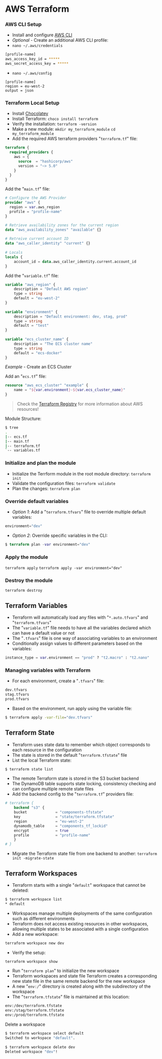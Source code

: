 # AWS Terraform

### AWS CLI Setup
- Install and configure [AWS CLI](https://docs.aws.amazon.com/cli/latest/userguide/getting-started-install.html)
- _Optional_ - Create an additional AWS CLI profile:
- `nano ~/.aws/credentials`

```sh
[profile-name]
aws_access_key_id = *****
aws_secret_access_key = *****
```
- `nano ~/.aws/config`

```
[profile-name]
region = eu-west-2
output = json
```
### Terraform Local Setup
- Install [Chocolatey](https://chocolatey.org/install)
- Install Terraform:
`choco install terraform`
- Verify the installation:
`terraform -version`
- Make a new module:
`mkdir my_terraform_module`
`cd my_terraform_module`
- Add the required AWS terraform providers "`terraform.tf`" file:
```tf
terraform {
  required_providers {
    aws = {
      source  = "hashicorp/aws"
      version = "~> 5.0"
    }
  }
}
```
Add the "`main.tf`" file:
```tf
# Configure the AWS Provider
provider "aws" {
  region = var.aws_region
  profile = "profile-name"
}

# Retrieve availability zones for the current region
data "aws_availability_zones" "available" {}
 
# Retreive current account ID
data "aws_caller_identity" "current" {}
 
# Locals
locals {
    account_id = data.aws_caller_identity.current.account_id
}
```
Add the "`variable.tf`" file:
```tf
variable "aws_region" {
    description = "Default AWS region"
    type = string
    default = "eu-west-2"
}
 
variable "environment" {
    description = "Default environment: dev, stag, prod"
    type = string
    default = "test"
}
 
variable "ecs_cluster_name" {
    description = "The ECS cluster name"
    type = string
    default = "ecs-docker"
}
```
_Example_ - Create an ECS Cluster

Add an "`ecs.tf`" file:
```tf
resource "aws_ecs_cluster" "example" {
    name = "${var.environment}-${var.ecs_cluster_name}"
}
```

> Check the [Terraform Registry](https://registry.terraform.io/providers/hashicorp/aws/latest) for more information about AWS resources!

Module Structure:
```sh
$ tree
.
|-- ecs.tf
|-- main.tf
|-- terraform.tf
`-- variables.tf
```
### Initialize and plan the module
- Initialize the Terrform module in the root module directory:
`terraform init`
- Validate the configuration files:
`terraform validate`
- Plan the changes:
`terraform plan`

### Override default variables
- _Option 1_: Add a "`terraform.tfvars`" file to override multiple default variables:
```tf
environment="dev"
```
- _Option 2_: Override specific variables in the CLI:
```tf
$ terraform plan -var environment="dev"
```
### Apply the module
`terraform apply`
`terraform apply -var environment="dev"`

### Destroy the module
`terraform destroy`

## Terraform Variables
- Terraform will automatically load any files with "`*.auto.tfvars`" and "`terraform.tfvars`"
- The "`variable.tf`" file needs to have all the variables declared which can have a default value or not
- The "`.tfvars`" file is one way of associating variables to an environment
- Conditionally assign values to different parameters based on the variables:
```tf
instance_type = var.environment == "prod" ? "t2.macro" : "t2.nano"
```
### Managing variables with Terraform
- For each environment, create a "`.tfvars`" file:
```sh
dev.tfvars
stag.tfvars
prod.tfvars
```
- Based on the environment, run apply using the variable file:
```sh
$ terraform apply -var-file="dev.tfvars"
```
## Terraform State
- Terraform uses state data to remember which object corresponds to each resource in the configuration
- The state is stored in the default "`terraform.tfstate`" file
- List the local Terraform state:
```sh
$ terraform state list
```
- The remote Terraform state is stored in the S3 bucket backend
- The DynamoDB table supports state locking, consistency checking and can configure multiple remote state files
- Add the backend config to the "`terraform.tf`" providers file:
```tf
# terraform {
    backend "s3" {
    bucket             = "components-tfstate"
    key                = "state/terraform.tfstate"
    region             = "eu-west-2"
    dynamodb_table     = "components_tf_lockid"
    encrypt            = true
    profile            = "profile-name"
    }
# }
```
- Migrate the Terraform state file from one backend to another:
`terraform init -migrate-state`
## Terraform Workspaces
- Terraform starts with a single "`default`" workspace that cannot be deleted:
```sh
$ terraform workspace list
* default
```
- Workspaces manage multiple deployments of the same configuration such as different environments
- Terraform does not access existing resources in other workspaces, allowing multiple states to be associated with a single configuration
- Add a new workspace:
```sh
terraform workspace new dev
```
- Verify the setup:
```sh
terraform workspace show
```
- Run "`terraform plan`" to initialize the new workspace
- Terraform workspaces and state file
Terraform creates a corresponding new state file in the same remote backend for the new workspace
- A new "`env:/`" directory is created along with the subdirectory of the workspace
- The "`terraform.tfstate`" file is maintained at this location:
```sh
env:/dev/terraform.tfstate
env:/stag/terraform.tfstate
env:/prod/terraform.tfstate
```
Delete a workspace
```sh
$ terraform workspace select default
Switched to workspace "default".
 
$ terraform workspace delete dev
Deleted workspace "dev"!
```
